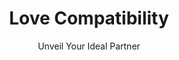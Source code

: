 ---
title: "Love Compatibility"
subtitle: "Unveil Your Ideal Partner"
description: "You will get a love compatibility between you and a partner. Need the birth day, birth time, and birth place of both partners"
price: "$116"
order: 3
---